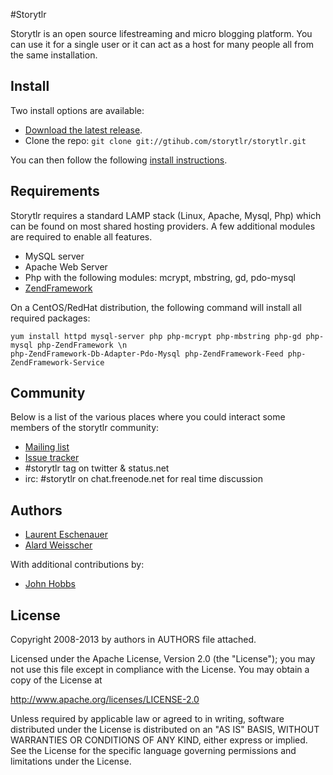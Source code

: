 #Storytlr

Storytlr is an open source lifestreaming and micro blogging platform. You can use it for a single user or it can act as a host for many people all from the same installation.

## Install

Two install options are available:

* [Download the latest release](https://github.com/storytlr/storytlr/tarball/master).
* Clone the repo: `git clone git://gtihub.com/storytlr/storytlr.git`

You can then follow the following [install instructions](https://github.com/storytlr/storytlr/wiki/Install).

## Requirements

Storytlr requires a standard LAMP stack (Linux, Apache, Mysql, Php) which can be found on most shared hosting providers. A few additional modules are required to enable all features.

- MySQL server
- Apache Web Server
- Php with the following modules: mcrypt, mbstring, gd, pdo-mysql
- [ZendFramework](http://framework.zend.com/)

On a CentOS/RedHat distribution, the following command will install all required packages:
```
yum install httpd mysql-server php php-mcrypt php-mbstring php-gd php-mysql php-ZendFramework \n
php-ZendFramework-Db-Adapter-Pdo-Mysql php-ZendFramework-Feed php-ZendFramework-Service
```

## Community

Below is a list of the various places where you could interact some members of the storytlr community:

* [Mailing list](http://groups.google.com/group/storytlr-discuss)
* [Issue tracker](:http://github.com/storytlr/storytlr/issues)
* #storytlr tag on twitter & status.net
* irc: #storytlr on chat.freenode.net for real time discussion

## Authors

- [Laurent Eschenauer](https://github.com/eschnou)
- [Alard Weisscher](https://github.com/alardw)

With additional contributions by:

- [John Hobbs](https://github.com/jmhobbs)

## License

Copyright 2008-2013 by authors in AUTHORS file attached.

Licensed under the Apache License, Version 2.0 (the "License");
you may not use this file except in compliance with the License.
You may obtain a copy of the License at

   http://www.apache.org/licenses/LICENSE-2.0

Unless required by applicable law or agreed to in writing, software
distributed under the License is distributed on an "AS IS" BASIS,
WITHOUT WARRANTIES OR CONDITIONS OF ANY KIND, either express or implied.
See the License for the specific language governing permissions and
limitations under the License.
